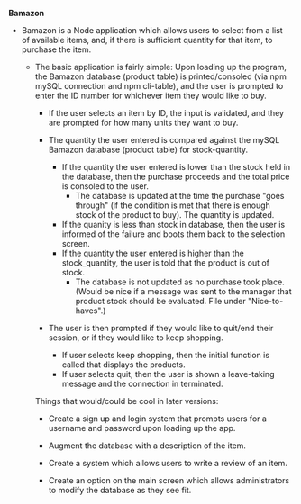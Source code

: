 **Bamazon**

* Bamazon is a Node application which allows users to select from a list of available items, and, if there is sufficient quantity for that item, to purchase the item.

  * The basic application is fairly simple: Upon loading up the program, the Bamazon database (product table) is printed/consoled (via npm mySQL connection and npm cli-table), and the user is prompted to enter the ID number for whichever item they would like to buy.

    * If the user selects an item by ID, the input is validated, and they are prompted for how many units they want to buy.

    * The quantity the user entered is compared against the mySQL Bamazon database (product table) for stock-quantity.
        * If the quantity the user entered is lower than the stock held in the database, then the purchase proceeds and the total price is consoled to the user.  
            * The database is updated at the time the purchase "goes through" (if the condition is met that there is enough stock of the product to buy).  The quantity is updated. 
        * If the quanity is less than stock in database, then the user is informed of the failure and boots them back to the selection screen.
        * If the quantity the user entered is higher than the stock_quantity, the user is told that the product is out of stock.
            * The database is not updated as no purchase took place. (Would be nice if a message was sent to the manager that product stock should be evaluated. File under "Nice-to-haves".)

    * The user is then prompted if they would like to quit/end their session, or if they would like to keep shopping.
        * If user selects keep shopping, then the initial function is called that displays the products.
        * If user selects quit, then the user is shown a leave-taking message and the connection in terminated.

    Things that would/could be cool in later versions:
    * Create a sign up and login system that prompts users for a username and password upon loading up the app.
    
    * Augment the database with a description of the item.
    
    * Create a system which allows users to write a review of an item. 
    
    * Create an option on the main screen which allows administrators to modify the database as they see fit.
